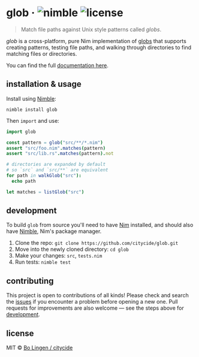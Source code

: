 # glob &middot; ![nimble](https://img.shields.io/badge/available%20on-nimble-yellow.svg?style=flat-square) ![license](https://img.shields.io/github/license/citycide/glob.svg?style=flat-square)

> Match file paths against Unix style patterns called _globs_.

_glob_ is a cross-platform, pure Nim implementation of [globs][wiki] that supports
creating patterns, testing file paths, and walking through directories to find
matching files or directories.

You can find the full [documentation here](https://citycide.github.io/glob).

## installation & usage

Install using [Nimble][nimble]:

```shell
nimble install glob
```

Then `import` and use:

```nim
import glob

const pattern = glob("src/**/*.nim")
assert "src/foo.nim".matches(pattern)
assert "src/lib.rs".matches(pattern).not

# directories are expanded by default
# so `src` and `src/**` are equivalent
for path in walkGlob("src"):
  echo path

let matches = listGlob("src")
```

## development

To build `glob` from source you'll need to have [Nim][nim] installed,
and should also have [Nimble][nimble], Nim's package manager.

1. Clone the repo: `git clone https://github.com/citycide/glob.git`
2. Move into the newly cloned directory: `cd glob`
3. Make your changes: `src`, `tests.nim`
4. Run tests: `nimble test`

## contributing

This project is open to contributions of all kinds! Please check and search
the [issues](https://github.com/citycide/glob/issues) if you encounter a
problem before opening a new one. Pull requests for improvements are also
welcome &mdash; see the steps above for [development](#development).

## license

MIT © [Bo Lingen / citycide](https://github.com/citycide)

[wiki]: https://en.wikipedia.org/wiki/Glob_(programming)
[nim]: https://github.com/nim-lang/nim
[nimble]: https://github.com/nim-lang/nimble
